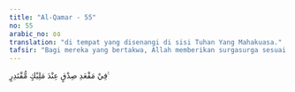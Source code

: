 ```yaml
---
title: "Al-Qamar - 55"
no: 55
arabic_no: ٥٥
translation: "di tempat yang disenangi di sisi Tuhan Yang Mahakuasa."
tafsir: "Bagi mereka yang bertakwa, Allah memberikan surgasurga sesuai tingkat ketakwaan mereka. Sebagaimana diketahui surga itu bertingkat-tingkat. Di dalam surga-surga mengalir sungaisungai yang menunjukkan bahwa surga adalah tempat yang menyejukkan, indah dan memberikan hasil yang banyak. Mereka menempati tempat yang benar yang tidak ada cacat atau kekurangannya dan mereka berada di bawah naungan Maharaja yang Mahakuasa, yang akan memberi mereka apa yang Ia kehendaki tanpa halangan siapa pun."
---
```

فِيْ مَقْعَدِ صِدْقٍ عِنْدَ مَلِيْكٍ مُّقْتَدِرٍ ࣖ 